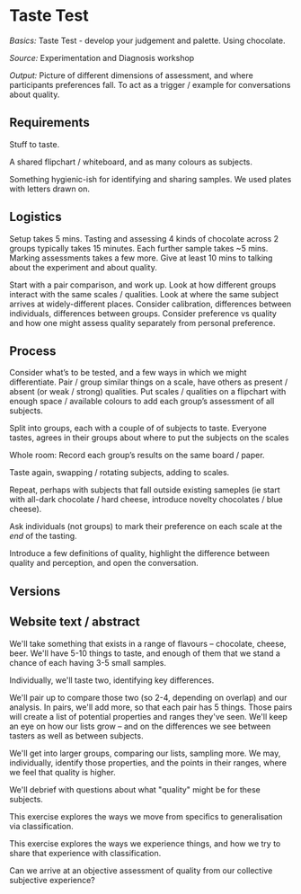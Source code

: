 # Taste Test

*Basics:* Taste Test - develop your judgement and palette. Using chocolate.

*Source:* Experimentation and Diagnosis workshop

*Output:* Picture of different dimensions of assessment, and where participants preferences fall. To act as a trigger / example for conversations about quality.

## Requirements

Stuff to taste.

A shared flipchart / whiteboard, and as many colours as subjects.

Something hygienic-ish for identifying and sharing samples. We used plates with letters drawn on.

## Logistics

Setup takes 5 mins. Tasting and assessing 4 kinds of chocolate across 2 groups typically takes 15 minutes. Each further sample takes ~5 mins. Marking assessments takes a few more. Give at least 10 mins to talking about the experiment and about quality.

Start with a pair comparison, and work up. Look at how different groups interact with the same scales / qualities. Look at where the same subject arrives at widely-different places. Consider calibration, differences between individuals, differences between groups. Consider preference vs quality and how one might assess quality separately from personal preference.


## Process

Consider what’s to be tested, and a few ways in which we might differentiate. Pair / group similar things on a scale, have others as present / absent (or weak / strong) qualities. Put scales / qualities on a flipchart with enough space / available colours to add each group’s assessment of all subjects.

Split into groups, each with a couple of of subjects to taste. Everyone tastes, agrees in their groups about where to put the subjects on the scales

Whole room: Record each group’s results on the same board / paper. 

Taste again, swapping / rotating subjects, adding to scales.

Repeat, perhaps with subjects that fall outside existing sameples (ie start with all-dark chocolate / hard cheese, introduce novelty chocolates / blue cheese).

Ask individuals (not groups) to mark their preference on each scale at the *end* of the tasting.

Introduce a few definitions of quality, highlight the difference between quality and perception, and open the conversation.

## Versions


## Website text / abstract

We'll take something that exists in a range of flavours – chocolate, cheese, beer. We'll have 5-10 things to taste, and enough of them that we stand a chance of each having 3-5 small samples.

Individually, we'll taste two, identifying key differences.

We'll pair up to compare those two (so 2-4, depending on overlap) and our analysis. In pairs, we'll add more, so that each pair has 5 things. Those pairs will create a list of potential properties and ranges they've seen. We'll keep an eye on how our lists grow – and on the differences we see between tasters as well as between subjects.

We'll get into larger groups, comparing our lists, sampling more. We may, individually, identify those properties, and the points in their ranges, where we feel that quality is higher. 

We'll debrief with questions about what "quality" might be for these subjects.

This exercise explores the ways we move from specifics to generalisation via classification.

This exercise explores the ways we experience things, and how we try to share that experience with classification.

Can we arrive at an objective assessment of quality from our collective subjective experience?
